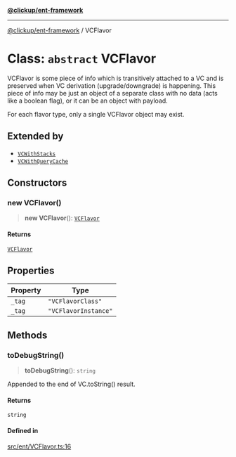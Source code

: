 [**@clickup/ent-framework**](../README.md)

***

[@clickup/ent-framework](../globals.md) / VCFlavor

# Class: `abstract` VCFlavor

VCFlavor is some piece of info which is transitively attached to a VC and is
preserved when VC derivation (upgrade/downgrade) is happening. This piece of
info may be just an object of a separate class with no data (acts like a
boolean flag), or it can be an object with payload.

For each flavor type, only a single VCFlavor object may exist.

## Extended by

- [`VCWithStacks`](VCWithStacks.md)
- [`VCWithQueryCache`](VCWithQueryCache.md)

## Constructors

### new VCFlavor()

> **new VCFlavor**(): [`VCFlavor`](VCFlavor.md)

#### Returns

[`VCFlavor`](VCFlavor.md)

## Properties

| Property | Type |
| ------ | ------ |
| `_tag` | `"VCFlavorClass"` |
| `_tag` | `"VCFlavorInstance"` |

## Methods

### toDebugString()

> **toDebugString**(): `string`

Appended to the end of VC.toString() result.

#### Returns

`string`

#### Defined in

[src/ent/VCFlavor.ts:16](https://github.com/clickup/ent-framework/blob/master/src/ent/VCFlavor.ts#L16)
